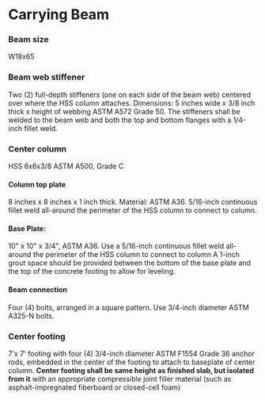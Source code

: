 # Carrying Beam

### Beam size
W18x65

### Beam web stiffener
Two (2) full-depth stiffeners (one on each side of the beam web) centered over where the HSS column attaches. Dimensions: 5 inches wide x 3/8 inch thick x height of webbing ASTM A572 Grade 50. The stiffeners shall be welded to the beam web and both the top and bottom flanges with a 1/4-inch fillet weld.

### Center column
HSS 6x6x3/8 ASTM A500, Grade C

#### Column top plate
8 inches x 8 inches x 1 inch thick. Material: ASTM A36. 5/16-inch continuous fillet weld all-around the perimeter of the HSS column to connect to column.

#### Base Plate:
10" x 10" x 3/4", ASTM A36. Use a 5/16-inch continuous fillet weld all-around the perimeter of the HSS column to connect to column
A 1-inch grout space should be provided between the bottom of the base plate and the top of the concrete footing to allow for leveling.

#### Beam connection
Four (4) bolts, arranged in a square pattern. Use 3/4-inch diameter ASTM A325-N bolts.

### Center footing
7'x 7' footing with four (4) 3/4-inch diameter ASTM F1554 Grade 36 anchor rods, embedded in the center of the footing to attach to baseplate of center column. **Center footing shall be same height as finished slab, but isolated from it** with an appropriate compressible joint filler material (such as asphalt-impregnated fiberboard or closed-cell foam) 